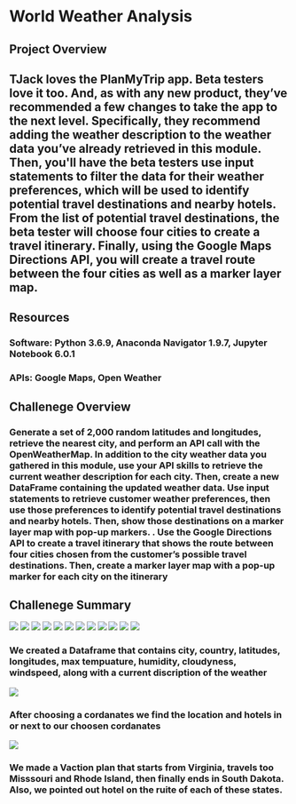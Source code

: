 # World Weather Analysis

## Project Overview 
## TJack loves the PlanMyTrip app. Beta testers love it too. And, as with any new product, they’ve recommended a few changes to take the app to the next level. Specifically, they recommend adding the weather description to the weather data you’ve already retrieved in this module. Then, you'll have the beta testers use input statements to filter the data for their weather preferences, which will be used to identify potential travel destinations and nearby hotels. From the list of potential travel destinations, the beta tester will choose four cities to create a travel itinerary. Finally, using the Google Maps Directions API, you will create a travel route between the four cities as well as a marker layer map.

## Resources 
### Software: Python 3.6.9, Anaconda Navigator 1.9.7, Jupyter Notebook 6.0.1
### APIs: Google Maps, Open Weather

## Challenege Overview

### Generate a set of 2,000 random latitudes and longitudes, retrieve the nearest city, and perform an API call with the OpenWeatherMap. In addition to the city weather data you gathered in this module, use your API skills to retrieve the current weather description for each city. Then, create a new DataFrame containing the updated weather data. Use input statements to retrieve customer weather preferences, then use those preferences to identify potential travel destinations and nearby hotels. Then, show those destinations on a marker layer map with pop-up markers. . Use the Google Directions API to create a travel itinerary that shows the route between four cities chosen from the customer’s possible travel destinations. Then, create a marker layer map with a pop-up marker for each city on the itinerary
## Challenege Summary
![](weather_data/Fig1.png)
![](weather_data/Fig2.png)
![](weather_data/Fig3.png)
![](weather_data/Fig4.png)
![](weather_data/Regress_fig1.png)
![](weather_data/Regress_fig2.png)
![](weather_data/Regress_fig3.png)
![](weather_data/Regress_fig4.png)
![](weather_data/Regress_fig5.png)
![](weather_data/Regress_fig6.png)
![](weather_data/Regress_fig7.png)
![](weather_data/Regress_fig8.png)
### We created a Dataframe that contains city, country, latitudes, longitudes, max tempuature, humidity, cloudyness, windspeed, along with a current discription of the weather 
![](Vaction_Search/WeatherPy_vacation_map.png)
### After choosing a cordanates we find the location and hotels in or next to our choosen cordanates
![](Vacation_Itinerary/WeatherPy_vacation_map.png)
### We made a Vaction plan that starts from Virginia, travels too Misssouri and Rhode Island, then finally ends in South Dakota. Also, we pointed out hotel on the ruite of each of these states. 
